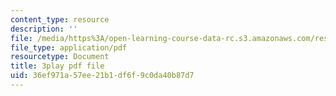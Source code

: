 ```yaml
---
content_type: resource
description: ''
file: /media/https%3A/open-learning-course-data-rc.s3.amazonaws.com/res-6-012-introduction-to-probability-spring-2018/36ef971a57ee21b1df6f9c0da40b87d7_2BttG14vI7c.pdf
file_type: application/pdf
resourcetype: Document
title: 3play pdf file
uid: 36ef971a-57ee-21b1-df6f-9c0da40b87d7
---
```

